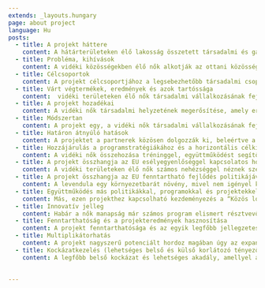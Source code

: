 ```yaml
---
extends: _layouts.hungary
page: about project
language: Hu
posts: 
  - title: A projekt háttere
    content: A hátárterületeken élő lakosság összetett társadalmi és gazdasági körülményei, illetve különösen a vidéki területeken élő nők helyzete egyesített fellépést kíván annak érdekében, hogy a régió növekedése és versenyképessége fejlődjön. Ez megvalósítható, ha a régióban élők klaszterekbe tömörülve, együttesen lépnek fel a hagyományos, illetve online piacon. A szegénység, illetve anyagi nélküliség a vidéki Szerbia mindennapjait képezi. A szegénység a népesség 38,4%-át, anyagi nélkülözés pedig a lakosság 35%-át érinti. A munkavállalók fele a mezőgazdaságban foglalkoztatott, családi gazdaságok formájában. A vidéki nők helyzete Szerbiában és Magyarországon eddig nem került a figyelem középpontjába. Ha ezek a nők megfelelő képzést, motivációt és segítséget kapnának levendulatermesztő klaszterek alakítása céljából, akkor nagyobb mértékű társadalmi egyenlőséget, illetve gazdasági függetlenséget érhetnének el mind maguknak, mind pedig családjaik számára. A zombori Szociális Munka Központjának (Sombor Centre for social work) adatai alapján 2.213 főt tesz ki (a 43.500 lakos közül) azon vidéki nők száma, akik szociális segélyben részesülnek. A projekt tevékenységei rájuk helyezik a hangsúlyt, különös figyelemmel a zombori térség 601 családjára, ahol egyedülálló nő a családfenntartó, illetve arra a 307 családra, amely az eltartott gyermekek után támogatásra jogosult. A projekt fókuszába tehát összesen 988 olyan család tartozik, amely valamilyen formában szociális támogatásban részesül vidéki településeken. A határok menti térség területeinek túlnyomó része olyan talajösszetétellel és tulajdonságokkal rendelkezik, amelyek teljes mértékben alkalmassá teszik levendulatermesztésre. A zombori Mezőgazdasági Szakértői Csoport (ESS) által az egész Nyugat-Bácska Régión elvégzett kutatás szerint a terület 96%-a alkalmas levendulatermesztésre. A termőföld a levendula 186 fajának igényeivel kerül párosításra. A magyar partner tudással, tapasztalattal és szakértelemmel fogja ellátni a Szerb Levendulatermesztő Klasztert (SLGC). Másrészt pedig Zombor városa tapasztalattal rendelkezik a területén élő nők mezőgazdasági vállalkozásaival kapcsolatban, ez pedig egy ideális partnerré teszi a projekt szempontjából.
  - title: Probléma, kihívások
    content: A vidéki közösségekben élő nők alkotják az ottani közösségek gerincét. Helyzetüket súlyosbítja a társadalmi elismerés és a lehetőségeik kiaknázásának általános hiánya. A férfiak és nők közt meglévő egyenlőtlenségek, úgy, mint a forrásokhoz, foglalkoztatáshoz és jövedelmező tevékenységekhez, oktatáshoz és a közélethez való hozzáférés a nők helyzetét különösen sebezhetővé teszi. Pozíciójukat emellett más tényezők is súlyosbítják, mint az általános átalakulások, a vidéki elszegényedés, a migráció és privatizáció, ezzel pedig különösen nehéz helyzetbe kerülnek. A projekttevékenységek elsősorban a társadalmi problémákat célozzák meg. A fentiekre tekintettel a projekt tevékenységei elsősorban a társadalmi problémák megoldását szolgálják. Ennek eszköze a nemi egyenlőség hangsúlyozása és a határmenti régióban élő nők társadalmi szerepvállalásának és vállalatfejlesztési céljainak támogatása. Ez vállalkozói és mezőgazdasági készségeik fejlesztésével érhető el, melyeket tréningeken, együttműködéseken, információcserén keresztül, illetve tudás- és tapasztalatszerzéssel sajátíthatnak el. Ezáltal a régió egészében összehangolt társadalmi és gazdasági fejlődés jöhet létre, amelynek alapja a már meglévő természeti erőforrások fenntartható felhasználása. A határ menti régióban élő nők helyzetének javítása a Szerb Levendulatermesztő Klaszterrel (SLGC) való fejlesztés során egy valódi lehetőséget kínál a kedvezőtlen helyzetű társadalmi csoport számára. Az ilyen és ehhez hasonló klaszterek szerveződése a termelt jövedelmekhez való hozzáférés következtében lehetőséget nyújt az együttes erővel való fellépésre, amely mellett számos egyéb kedvező hatással is bír. A klaszterek szerveződése során a női vállalkozók produktívabban tevékenykedhetnek, hiszen hozzáférnek olyan forrásokhoz is, mint a beszállítók, az információk és a technológia. Szerb Levendulatermesztő Klaszter tagjai emellett profitálhatnak a közös marketingből, a különböző kiállításokon való részvételből és a termékük márkavédelméből is. A tagok továbbá profitálhatnak a szakismeret átadásából is, amely az innováció egy forrását teremti meg. Mindez pedig egy robbanásszerű innovációt jelent a mezőgazdaságban, mivel a különálló termesztők összefogásával és új termékek, illetve szolgáltatások bevezetésével fokozza a gazdasági együttműködést a természeti erőforrások fenntartható felhasználásával, tudástranszfer segítségével.  
  - title: Célcsoportok
    content: A projekt célcsoportjához a legsebezhetőbb társadalmi csoport tartozik, amely magába foglalja a Nyugat-Bácska Régió (WBR) és Bács-Kiskun megye területén élő vidéki nőket. Zombor város területén (CoS) 85.903 lakos él, melyek közül 41.500 él a városban és 43.500 a várost körülvevő 15 faluban. Az átlagos egy főre jutó jövedelem 20%-kal alacsonyabb, mint az átlagos jövedelem a Szerb Köztársaságban. A zombori munkaügyi központ összesen 8,287 pénzügyi segélyben részesülőt tart számon. Közülük 45%-uk él a városban és 55%-uk falvakban. A társadalmilag kiszolgáltatottak a falvakban 4.522 főt tesznek ki, amellyel a teljes vidéki lakosság 10%-át teszik ki (a 18 év alatti korosztályban összesen 2.196 kedvezményezett, 18 és 26 év közt 933 fő, 26-65 év közt 4.809 fő, 65 évtől idősebbek közt pedig 349 fő ez a szám). Különösen veszélyeztetettek azok a szociális támogatásban részesülők, akik falvakban élnek, számuk 2.213 fő. Zombor város vidéki területén 627 egyszülős család van, 601 édesanya gyermekekkel és 26 édesapa gyermekeivel, amelyekben összesen 941 gyermek él. Tudatában annak, hogy a vidéki nők nem alkotnak homogén csoportot és hogy több szempontból különbözőek, mint például a társadalmi osztályuk, koruk, családi állapotuk, az etnikai hovatartozásuk és vallásuk, a toborzás célul tűzi ki azt, hogy e különbségeket és sokszínűséget vegye figyelembe, miközben tekintettel lesz a különösen sebezhetőkre is, mint a roma, a fogyatékossággal élő, a gyermeküket egyedül nevelő, vagy a nemi erőszakot átélt nőkre. Továbbá, a projekt csapata meg fog bizonyosodni arról, hogy a résztvevők az élet minden területéről kerüljenek kiválasztásra a határon átnyúló területekről, a régió demográfiai sokszínűségét figyelembe véve. A határterületen élő kiterjedt vidéki lakosság potenciálisan kedvezményezett, hiszen az egész közösség profitálhat a kedvezőbb szocio-gazdasági körülményekből, amelyet ez a projekt fog megteremteni a vidéki nőknek, az új agráripari készségek átadásával és fokozott foglalkoztatási esélyekkel.
  - title: Várt végtermékek, eredmények és azok tartóssága
    content:  vidéki területeken élő nők társadalmi vállalkozásának fejlesztését célzó tanulmány lesz kidolgozva. Emellett a Nyugat-Bácskai régió (WBR) vidéki területeiről egy mezőgazdasági adatbázis, illetve az egyes földterületekről egy, azok minőségét és levendulatermesztésre való alkalmasságukat vizsgáló tanulmány fog létrejönni. A képzési tantervek is kidolgozásra kerülnek olyan kurzusokkal, amelyek a társadalmi vállalkozás, a gazdasági tervezés, az innovatív mezőgazdasági termelés, levendulatermesztés, mezőgazdasági gazdálkodás és marketing témaköreit érintik összesen legfeljebb 180 nőnek a Nyugat-Bácskai régió (WBR) 4 településéről. Megalapításra kerül a Szerb Levendulatermesztő Klaszter, mint társadalmi vállalkozás, amelyen keresztül a nők többsége képessé válik arra, hogy új „puha” és „kemény” készségeket sajátítson el, fejlődjön szakmai tekintetben, tapasztalatot cseréljen és segítsen egymásnak a levendulaszedés- és feldolgozás során. Ezen tevékenységek robbanásszerű innovációt testesítenek meg, mivel a levendulatermesztés alulról induló kezdeményezés, mely során csak apró termékeny földterületek és egyéni termelők állnak rendelkezésre. Ezeket aztán egyesítve új termékek és szolgáltatások kerülnek bevezetésre és a magyar partner tudásával és szakértelmével, melynek köszönhetően piacra tudnak kerülni. Összesen 50 fő a Szerb Levendulatermesztő Klaszterből fog minimum 5 hektár területen levendulát termeszteni. Mivel körülbelül 10.000 és 12.000 közti levendula palánta szükséges hektáronként, így összesen 60.000 levendula palánta kerül megvásárlásra és elültetésre a projekt adott aktivitásának megfelelően. A levendula feldolgozásához szükséges felszerelés, illetve két mobil főzde a levendulaolaj előállítása céljából is megvásárlásra fog kerülni, amelyeket a klaszter tagjai használhatnak. A klaszter tagjai számára üzleti csereportált is kifejlesztünk és működtetünk. A portál a Szerb Levendulatermesztő Klasztert, a mezőgazdasági ipart, a levendulatermesztést és annak termékeit fogja népszerűsíteni. Tudatában annak, hogy a levendula élettartama akár 15 év is lehet, és hogy a nők minden szükséges tudást és készséget el fognak sajátítani, és hogy minden levendulafeldolgozáshoz szükséges felszerelés beszerzésre fog kerülni, az eredmények tartóssága biztosítottnak tekinthető.
  - title: A projekt hozadékai
    content: A vidéki nők társadalmi helyzetének megerősítése, amely erősíti a nők önállóságát, döntéshozó készségét és társadalmi szabadságát, pozitív hatással van a nemi szerepekre, úgy a család, mint pedig a társadalom szintjén. A régióban élő vidéki nők a projekt által szert tesznek olyan készségekre, tudásra, a klaszteren belüli többi nővel, illetve szakértővel való kapcsolattartás és partnerség által, amivel felvértezve bátorítva és megerősítve lesznek abban, hogy társadalmi helyzetüket, életminőségüket, illetve a bennük rejlő vezetői és döntéshozó készségeket ki tudják aknázni. Ezáltal ki mernek lépni az elszigeteltségből, láthatatlanságból és végső soron egyenlő és értékes tagjai lehetnek a közösségnek, önmagukat pedig versenyképessé és sikeressé tehetik üzleti törekvéseikben. A nők gazdasági szerepvállalásának erősítése társadalmi változáshoz fog vezetni. A határon átnyúló területek széleskörű vidéki lakossága is profitálni fog a projektből, mind társadalmilag, mind gazdaságilag. Társadalmi szempontból a demokrácia alapelvei és az esélyegyenlőség is javul, ha a vidéki területeken élő nőket támogatják és lehetőséget adnak számukra, hogy leküzdjék a hátrányos helyzetű és őket korlátozó társadalmi pozícióikat, amelyek a nemi sztereotípiákban és a diszkriminációban gyökereznek. Ezáltal a társadalom egyenlőbbé válik. Gazdasági szempontból a közösség is profitálni fog a növekő bevételekből, illetve a nagyobb egyenlőségből és a termékek, illetve szolgáltatások sokszínűségéből. A teljes termelékenység növekszik, ha a nőknek hozzáférésük van a gazdasági inputokhoz, illetve a szükséges tudáshoz, ami által a vidéki fejlődés fenntarthatóbbá és hatékonnyá válik a határterületeken. A határ mindkét oldalán élő nőkkel való együttműködés során közös, határon átnyúló cserekörnyezet alakul ki, gazdasági és kulturális tekintetben is, amelyből az egész közösség és a nők is részesülnek. Mivel a levendula egy környezetbarát növény, hiszen nem igényel kémiai védelmet és műtrágya nélkül is boldogul, az egész régió nyer a levendulatermesztéssel ökológiai értelemben is.
  - title: Módszertan
    content: A projekt egy, a vidéki nők társadalmi vállalkozásának fejlesztését célzó tanulmánnyal kezdődik. Ezzel egy időben, A Nyugat-Bácskai Régió (WBR) mezőgazdasági területeit felölelő adatbázis kerül megalapításra, egyidőben egy elemzéssel, amely az egyes parcellák földminőségét és a levendulatermesztésre való alkalmasságát vizsgálja. Ezt követően egy képzési tanterv kerül kidolgozásra, amelynek kurzusai a társadalmi vállalkozás, a gazdasági tervezés, klaszteralapítás, innovatív mezőgazdasági termelés és levendulatermesztés témaköreit fedik. A Szerb Levendulatermesztő Klaszter is meg fog alakulni, olyan kétnyelvű üzleti portállal egyetemben, amely elősegíti az üzleti cseréket a klaszteren belül. Ez a legjobb módja annak, hogy a vidéki területeken élő nők egymással összeköttetésben legyenek, hiszen túlnyomórészt elszigetelt területeken élnek, rossz minőségű közlekedési infrastruktúrával. A projekt legelejétől kezdve a Szerb Levendulatermelő Klasztert és tagjait szakértő mentorok fogják támogatni a projektgazda (vezető kedvezményezett) és a többi partner (B1, B2 és B3) által a klaszter bejegyzésének folyamatában, a szerb jog pénzügyi szabályozásait, illetve az üzleti eljárásmódokat illetően. Egyúttal pedig legalább 60.000 levendulapalánta kerül megvásárlásra és elültetésre 5 hektár földterületen. A projektgazda (vezető kedvezményezett) szerződést köt mindegyik SLCG taggal, előírva a tagok azon kötelességét, hogy a Projekt eltervezett tevékenységei befejezésétől számított 10 éven belül nem változtathatják meg a projektben részvevő föld mezőgazdasági rendeltetését. Ezen tevékenységekkel együtt folyamatos, intenzív és sokoldalú nyilvánosság fogja követni a projektet, amely az egyik legfontosabb eszköze annak, hogy a vidéken élő nők hátrányos helyzetét javítsák. A projekt kivitelezésének megszervezése a partnerek közt olyan módon kerül felosztásra, hogy az összhangban legyen minden tag szaktudásával és tapasztalatával. A magyar partner (B3) a levendula termesztéssel kapcsolatos tudását adja át, illetve egy tanulmányi látogatást szervez a klaszter tagjai részére. A zombori partner (B2) tapasztalattal rendelkezik a női mezőgazdasági vállalkozások területén, a másik partner (B1) pedig a sebezhető csoportokra szakosodott, a projektgazda (vezető kedvezményezett) pedig a projektmenedzsment, illetve a klaszter létrehozásáért lesz felelős.
  - title: Határon átnyúló hatások
    content: A projektet a partnerek közösen dolgozzák ki, beleértve a megvalósítást és a résztvevőket is. Habár minden partnernek megvannak a saját, fő kötelezettségei, a projekt ennek ellenére egy közös törekvés, amely során a partnerek együttműködnek az összes tevékenységben, az ötletek cseréjében, a bevált gyakorlatokban és az egyedülálló módszerek kidolgozásában. Ezek a két oldalt közelebb hozzák egymáshoz olyan, egységes és összehangolt környezetet létrehozva, amellyel a határon átnyúló együttműködés zökkenőmentessé és természetessé válik. A hosszútávú, határon átnyúló együttműködést a Szerb Levendulatermesztő Klaszter (SLGC) alapítása és fejlesztése, illetve a klaszter tagok részére kétnyelvű üzleti portál biztosítása jelenti. A határon átnyúló együttműködés további szempontjai közé tartozik a magyar partner tudásának és szakértelmének átadása az SLGC tagok számára az agrárvállalkozás és levendulatermesztés területéről, úgy, mint hosszútávú együttműködés a magyar partnerrel a növénytermesztés és a levendulafeldolgozás területén. Az együttműködés elmélyül az EU piacaihoz való együttes megközelítésekkel, illetve a vállalkozói kiállításokon (expókon) való közös megjelenéssekkel. A vidéken élő nők mind fizikailag, mind pedig virtuálisan is találkoznak, annak érdekében, hogy tanulhassanak, új készségeket sajátíthassanak el, együttműködhessenek és tapasztalatot cserélhessenek. Emellett szükség esetén egymás segítségére lehetnek a levendulaszedés során is, mindez pedig meg fogja erősíteni őket, elősegíti a nemi egyenjogúságot a határon átnyúló területeken és hatással lesz az egész régió fenntartható gazdasági fejlődésére is. A folyamatos kommunikáció és információáramlás a régióban élő nők közt elősegíti egymás kultúrájának, identitásának és életmódjának megismerését, amely egy jobb életminőséghez vezethet a határ mindkét oldalán. A projekt során minden lehető erőfeszítés meg lesz téve annak érdekében, hogy a tevékenységek szerb és magyar nyelven is megvalósuljanak. Ez a közös érdekek, perspektívák és jövőbeli célok érzetének elősegítését szolgálja, emellett pedig népszerűsíti a határokon átnyúló kulturális, társadalmi és nemi egyenlőségi témaköröket, mint közös értékeket.
  - title: Hozzájárulás a programstratégiákához és a horizontális célkitűzésekhez
    content: A vidéki nők összehozása tréninggel, együttműködést segítő eseményekkel, az SLGC megalakításával és kétnyelvű üzleti csereportállal egy összehangolt fejlődéshez fog vezetni a régión belül, mivel fokozza a gazdasági együttműködést a természeti erőforrások fenntartható felhasználásával (már meglévő termőföld az udvarokban és kertekben, illetve a levendula környezetbarát mivolta, amely nem igényel kémiai védelmet). Mindezen tevékenységek elősegítik a társasági vállalkozás fejlődését és ezáltal kiaknázzák a régióban rejlő növekedési adottságokat és munkáltatói potenciált a levendulafeldolgozás új, környezetbarát technológiáinak fejlesztésével és adaptálásával. A fent említett tényezők mind jelentős mértékben hozzájárulnak a hosszútávra tervezett programstratégiához és a program általános célkitűzéseihez, különösen a „a régió harmonizált fejlesztése és intenzív együttműködés a mezőgazdasági földterület hosszú távú fenntartható felhasználása, természeti erőforrása révén”. A meghatározott, általános cél elérése érdekében ez a projekt konkrét célt fog támogatni, amely „a társadalmi vállalkozás növekedési képességeinek megerősítése új technológiák, termékek és szolgáltatások fejlesztése és adaptálása révén, különös tekintettel a levendulaolaj és más melléktermékek előállítására és feldolgozására” elnevezésű célként szerepel. Együttes erőkre támaszkodva ezek a nők új készségeket sajátíthatnak el, fejleszthetik vállalkozásukat, felvehetik a kapcsolatot más emberekkel és ötleteket cserélhetnek, amely társadalmilag függetlenebbé és értékes erőforrássá teheti őket. A termékek és szolgáltatások diverzifikációja a határon átnyúló területeken jobb életminőséget biztosít és lecsökkenti a határ izoláló hatásait. A projekttevékenységek elősegítik a társadalmi változást a vidéki nők társadalmi szerepeinek előlendítésével és a merev, hagyományos értékek eltörlésével. Mivel a levendula egy környezetbarát növény, amelynek nincs szüksége kémiai védelemre és az élettartamának köszönhetően akár 12 évig nyújthat melléktermékeket, a régió fenntartható fejlődésre való feltételei a projekten keresztül biztosítottak.
  - title: A projekt összhangja az EU esélyegyenlőséggel kapcsolatos horizontális politikájával
    content: A vidéki területeken élő nők számos nehézséggel néznek szembe, amelyek arra késztetik őket, hogy hátrányos társadalmi státuszokat töltsenek be. Helyzetük nemi alapú sztereotipizálással, illetve burkolt és nyílt diszkriminációval terhelt, amely korlátozza őket abban, hogy kiteljesedjenek magánéletükben és karrierjükben, otthonaikban és a nyilvánosságban. Minden projekttevékenység, a tervezési és végrehajtási szakaszokban összhangban van az Európai Unió diszkriminációellenes politikájával, az Európa 2020-szal, a Lisszaboni Szerződéssel (6-os cikkely), az Amszterdami Szerződéssel (13-as cikkely). Ezen dokumentumok nyújtják az esélyegyenlőség, illetve a diszkrimináció elleni intézkedések alapelveit, amelyeket a projekt közvetlenül tartalmaz. A projekt célja elérésével - amely a kedvező környezet megteremtése a vidéki nők képességeinek és foglalkoztatási lehetőségeinek kiaknázására - segíteni fogja a határ menti régió minden nemzetét és vallását. A projekt külön figyelmet szentel a társadalmilag sebezhető nők munkaképességének növelésére, de a projekttevékenységek nyitottak a női lakosság többi részére is. A résztvevők tiszta és igazságos kritériumok alapján kerülnek kiválasztásra az esélyegyenlőség és megkülönböztetésmentesség elveinek figyelembevételével. A projekttel kapcsolatos kommunikáció - ideértve a pályázati felhívást - három nyelvű lesz (szerb, magyar, angol), annak érdekében, hogy a határ menti közösségekben élő állampolgárok többsége megérthesse azt és adott esetben részt vehessen. Ezen projekt folyamán a Szerb Levendulatermesztő Klaszter (SLGC), mint egyfajta társadalmi vállalkozás kerül megalakításra, amely vállalkozási szellemet és önálló vállalkozói tevékenységet fog népszerűsíteni a vidéki nők közt. A projektben résztvevők nyilvános és előre kidolgozott kritériumok alapján kerülnek kiválasztásra a vidéki nők közül. Egy világos és igazságos kritériumrendszer kialakításával a projektcsapat megbizonyosodik arról, hogy a kiválasztott résztvevők a határ menti régió minden részéről bekerüljenek, ezzel figyelembe véve a régió demográfiai sokszínűségét.
  - title: A projekt összhangja az EU fenntartható fejlődés politikájával
    content: A levendula egy környezetbarát növény, mivel nem igényel kémiai védelmet vagy műtrágyát. Ennek következményeként a fokozott levendulatermesztés kevesebb kémiai szennyezést idézhet elő az egész régióban, javítja ezáltal a levegő minőségét. Másodsorban a levendulafeldolgozás során a környezetbarát, tiszta és zöld technológiák felhasználásával a termékek környezetbarátok és mindenféle célra (orvosi, kozmetikai, aromaterápiás stb.) felhasználhatók lesznek. A környezetbarát technológiák és levendulatermesztési módszerek használata elősegíti a környezeti fenntarthatóságot és a fenntartható fejlődést az egész régió számára. A levendula évelő növény lévén akár 15, sőt 18 évet is túlél az otthoni kertekben. Ezen tulajdonság nagyszerű erőforrás-hatékonyságot és a befektetett tőke fenntarthatóságát mutatja, hiszen az egyszer befektetett tőke a hitelesített palántákba és a feldolgozáshoz kapcsolódó kellékekbe sok éven keresztül hasznot hozhat. Továbbá a termőföldvizsgálat gondoskodik arról, hogy a haszonnövények megfelelő talajon nőjenek és ne károsítsák a környezetet. A projekt keretein belül elsajátított innovatív mezőgazdasági ismereteken felül a projektben résztvevő nők tréninget is kapnak, azzal a céllal, hogy képessé váljanak a mezőgazdasági eszközök használatára és fel tudják dolgozni a levendulát a további értékesítés céljából, amely őket gazdasági szempontból függetlenné és értékes erőforrássá teszi, továbbá álláslehetőségeket nyújt, illetve sokszínűvé teszi a termékek és szolgáltatások színvonalát a határ menti területeken. Ez hozzájárul a kiválasztott területeken élő vidéki nők társadalmi megbélyegzésének csökkentéséhez, jobb életminőséget és fenntartható társadalmi, gazdasági és kulturális növekedést és fejlődést fog hozni az egész határmenti területen. A projekt során a csoport tagjai videókonferenciát is segítségül fognak hívni, az utazás csökkentése érdekében. A projekttevékenységekkel és kommunikációval kapcsolatos összes információ elektronikus úton kerül tárolásra, hogy azok környezetre való hatása minimálisra csökkenjen. A projektmenedzsment arra fog törekedni, hogy újrahasznosított papírt használjon azon esetekben, amikor nyomtatott példányra is szükség van.
  - title: Együttműködés más politikákkal, programokkal és projektekkel
    content: Más, ezen projekthez kapcsolható kezdeményezés a “Közös logisztika kidolgozása a vezetői szakmai továbbképzéshez a határ menti régió vállalkozásának fejlesztése érdekében” és a „Kézfogás - magyar és szerb szakképzési és felnőttképzési rendszerek fejlesztése kompetenciaalapú képzési tevékenységek révén” elnevezésű projektek. Szintén ide tartozik a „Határmenti üzleti tanácsadó hálózat (CrossBorder Business Advisor Network - ADVISOR NET The project)”, illetve az „Üzleti kapcsolatok a vidéki területeken élő nők körében (Business Linkages Among Women Living in Rural Areas)” elnevezésű projektek. A projekt továbbá összhangban van az EU Duna régióra irányuló uniós stratégiájával (9.sz. kiemelt terület „Befektetés az emberekbe és képességekbe”) és Cselekvési Tervével, különösen azon részekkel, amelyek hangsúlyozzák a továbbtanulás, a tréningek és az együttműködés fontosságát különös tekintettel az elmaradt vidéki területekre és a marginalizált társadalmi csoportokra, amelyek közül egyet a vidéki nők képviselnek. A projekt emellett összhangban van a nemrég létrehozott „Vajdaságban élő vidéki nők gazdasági megerősítésére vonatkozó tartományi stratégia (Provincial Strategy for the Economic Empowerment of Rural Women of Vojvodina)” projekttel, illetve annak Cselekvési Tervével. A Cselekvési Terv kiváltképpen hangsúlyozza a kutatási, illetve tréning tevékenységeket és a nők vállalkozásainak támogatását. Emellett összhangban van a „A vidéki fejlesztés stratégiái Magyarországon és Szerbiában (Strategies for Rural Development in SRB and HU)”, illetve a „Bács-Kiskun Megyei fejlesztési program Magyarországon (Bács-Kiskun District Development Programme's in Hungary)” projektekkel. A projekt emellett megfelel az EU stratégiáknak és irányelveknek (Stratégiai szerepvállalás a nemek közötti egyenlőségért, az EU Duna régióra irányuló uniós stratégiájával, az Európa 2020-szal és az Európai Foglalkoztatási Stratégiával). A projekt továbbá összhangban van az EU vidékfejlesztési programjainak keretrendszerével és prioritásaival is. Ezek közé tartozik a tudástranszfer ösztönzése, az innováció a mezőgazdaságban és a vidéki területeken, a társadalmi befogadás ösztönzése, a szegénység csökkentése és a gazdasági fejlődés a vidéki területeken. A projekt továbbá összhangban van az „A nőkkel szemben alkalmazott hátrányos megkülönböztetések (diszkrimináció) minden formájának kiküszöböléséről Egyezménnyel” is, amely különös figyelmet szentel a vidéki nők helyzetére (14.-es cikk).
  - title: Innovatív jelleg
    content: Habár a nők manapság már számos program elismert résztvevői, illetve különböző kezdeményezések és politikák alakultak társadalmilag hátrányos helyzetük horzontális és vertikális módon való fejlesztésére, a vidéki nők ritkán kerülnek kitüntetett figyelembe, ezáltal a társadalom kirekeszti őket. Helyzetük sajátossága a vidéki társadalmakban gyakran elhanyagolt, amin változtatni kell, különösen olyan, túlnyomórészt vidékies társadalmakban, mint Magyarország és Szerbia. A projekt arra törekszik, hogy olyan bátor és innovatív lépéseket tegyen ezirányba nemcsak Magyarországon és Szerbiában, hanem a régió többi országában, vagy azon túl is. Az innovatív tevékenységek és módszerek, úgy, mint az elért eredmények bevált gyakorlatokká válhatnak, amelyek példái más régiók és kultúrák számára is hasznosak lehetnek. A klaszter – azaz a szociális vállalkozás megalapítása társadalmi vállalkozás formájában - képessé teszi a határ menti régióban élő vidéki nőket arra, hogy együttműködjenek és segítsenek egymásnak, tudást és tapasztalatot cseréljenek, és ez már önmagában is egy innovatív tevékenység. Mivel a célcsoportba tartozó nők általában elszigetelt területeken élnek elmaradt tömegközlekedési infrastruktúrával, így a modern kommunikáció nyújtja a legjobb módját annak, hogy kapcsolatba kerüljenek egymással. Egy innovatív, kétnyelvű, vállalkozások közti csereportál kerül kifejlesztésre a klaszter tagjai számára, az IKT eszközök használatának innovatív megközelítéseként. A portál egy kooperációt támogató virtuális közösségi felület lesz a nők számára, ahol megtárgyalhatják a felmerülő problémákat és segítséget, illetve tanácsot kérhetnek a levendulatermesztéssel kapcsolatban, emellett pedig híreket, üzleti terveket és marketingötleteket stb. is megoszthatnak egymással. Ez lehetőséget nyújt számukra a modern kommunikációs technológiában való elmélyülésre, amely egyre inkább az üzleti tevékenységek legelterjedtebb módjává válik. Ez a nők elszigeteltségét nem csak nemzeti szinten, hanem nemzetközi és interregionális szinten is csökkenteni fogja.
  - title: Fenntarthatóság és a projekteredmények hasznosítása
    content: A projekt fenntarthatósága és az egyik legfőbb jellegzetessége a Szerb Levendulatermesztési Klaszter (SLGC) megalapítása, amely a női vállalkozókat arra sarkallja, hogy a levendulatermesztés iránt érdeklődővé váljanak, és abban részt vegyenek. A klaszter a projekt lezárulása után is létezni fog, a levendulatermesztő és feldolgozó vidéki nők közti kooperáció eszközeként és a levendulából előállított termékek bevételéből fog finanszírozásra kerülni. Zombor városa, mint a szervezet alapítója garantálja a társadalmi vállalkozásként működő klaszter szakmai, pénzügyi és szervezeti fenntarthatóságát. A Szerb Levendulatermesztési Klaszteren (SLGC) kívül a kétnyelvű weboldal is megmarad és gondozva lesz a tagok számára a projekt lezárulta után is. Az online adatbázissal rendelkező portálban is benne rejlik a potenciál, hogy a határterületeken kívül is felkeltse a levendulatermesztés iránt érdeklődők figyelmét Magyarországon, Szerbiában vagy a régióban máshol is. Ez a projekteredmények fenntarthatóságának egy elengedhetetlen garanciája lesz. Mivel a levendula egy évelő növény akár 15 éves élettartammal, az egyszeri palántákba és felszerelésekbe történő befektetés hozadéka sok éven keresztül kiaknázható lesz. Ezzel együtt pedig a vidéki nők oktatásába befektetett tőke is sok hasznot fog hozni még évek múltán is. A nők a Szerb Levendulatermesztő Klaszter (SLGC) tagjai számára fenntartott weboldalon keresztül taníthatják egymást azon témákban, amelyekről a projekt során ők is ismereteket szereztek (társadalmi vállalkozás, üzleti tervezés, innovatív mezőgazdasági termelés), így szélesítve a klaszter hálózatát és azon előnyöket, amiket a csoportosulás nyújt. Ezen tevékenységek biztosítják a fenntarthatóságot és alkalmasak arra, hogy a projekt eredményeiből hosszú éveken át profitálhassanak. Az projekteredmények hasznosításának egy módja a projekt végrehajtása során összegyűlt tapasztalatok átruházása az egész határ menti régióra, más mezőgazdasági haszonnövényre vagy a vidéki területek más ágazataira is.
  - title: Multiplikátorhatás
    content: A projekt nagyszerű potenciált hordoz magában úgy az expanzió, mint pedig a replikáció tekintetében. Mivel a projekt innovatívnak számít több szempontból is és egyedi példát mutat annak tekintetében, hogy miként lehet a vidéken élő nők helyzetén javítani, mások is érdekeltté válhatnak annak lemásolására. Ennek céljából a projekttevékenységek és kutatások eredményei nyilvánosak és népszerűsítve lesznek, amelyekhez javaslatok fognak tartozni a további tevékenységek és intézkedések megvalósítása céljából. A vidéki nők klaszteren keresztül való összefogása más mezőgazdasági ágazatokra is kibővíthető, mint például a biotermesztésre vagy bármely más ágazatra, amelyre igény vagy érdeklődés van. A határ menti régió földjének mennyisége és minősége lehetőséget nyújt számos más törekvésre is. Továbbá a weboldalhoz köthető tevékenységek is számottevő multiplikátorhatással fognak rendelkezni. Mivel a weboldal az idő múlásával óhatatlanul is nőni fog, számos kapcsolat fog kiépülni a határ mindkét oldalán élő nők között a határ menti területeken. A köztük szájról szájra terjedő információk, a bevált gyakorlatok a projekt lefolyása alatt, és a levendulatermesztés jövedelmezősége más vidéki nőket is arra fogja ösztönözni, hogy csatlakozzanak a Szerb Levendulatermesztési Klaszterhez (SLGC), vagy saját klasztert alapítsanak, annak érdekében, hogy saját igényeik és affinitásaik érvényesülhessenek. Talán még a Szerb Levendulatermesztési Klaszter (SLGC) is kooperációt folytathatna az újonnan létrejövő klaszterekkel, akár a tapasztalatcsere, vagy pedig a piacon való közös megjelenés és termékek forgalmazása tekintetében. Így vagy úgy, a projekttevékenységek előmozdítják a társadalmi vállalkozás intézményét a határ mindkét oldalán élő nők körében, emellett fokozzák az önfoglalkoztatást és hozzájárulnak a gazdasági szerepvállalásuk növeléséhez. A vidéki nők gazdasági szerepeinek megerősítése előbb vagy utóbb az egész régió gazdaságát erősíti.
  - title: Kockázatkezelés (lehetséges belső és külső korlátozó tényezők és azok megoldásai)
    content: A legfőbb belső kockázat és lehetséges akadály, amellyel a program szembenézhet az, hogy a vidéki nők nem mutatnak érdeklődést az együttműködés iránt. A hosszú ideje változatlan életmódjuk miatt esetlegesen ellenállást tanúsíthatnak minden olyan változtatás felé, amely a napi rutinjuk megváltoztatását célozza. Ennek számos oka lehet, például a változástól való félelem, a motiváció hiánya, nem hisznek a projekt jó szándékában, vagy a férj hozzá nem járulása… Ez azzal oldható fel, ha felhívjuk a figyelmüket azokra az eredményekre, amelyek nemcsak az ő életükre lesznek pozitív hatással, hanem amelyekből az egész közösségük profitálhat. Azzal, hogy a projektről annyi információt szolgáltatunk nekik, amennyire csak szükségük van, meggyőzhetők lesznek, hogy a projekt célja a társadalmi és gazdasági életben való felzárkóztatásuk és segítésük. Ezen kockázat mérséklését célzó másik mechanizmus az intenzív tájékoztató kampány, amelyet az összes partnerünk biztosít. Habár a fent említett belső kockázat lehetséges, azonban nem túl valószínű, ugyanis korábbi kutatások alátámasztották, hogy a nők nagyon is szívesen kooperálnak egymással, alakítanak ki hálózatokat, és aktívan részt vesznek az új készségek elsajátításában, amennyiben lehetőségük van rá. Annak figyelembevételével, hogy a projekt során, a vidéken élő nők által elsajátított tudás vonzó és szükséges, és hogy a levendulatermesztés gazdaságilag bizonyítottan életképes, és hogy alacsony, szinte jelentéktelen befektetést igényel, a kockázat elhanyagolható. Egy másik, lehetséges kockázat a klaszteralakítással kapcsolatos esetleges negatív hozzáállás a politika irányából. Ez a kockázat is leküzdhető, amennyiben a projektről minden szükséges információ elérhető. Emellett fontos az is, hogy tisztában legyenek azzal, mennyire pozitív hatással van a projekt a vidéki nőkre és a vidéki közösségekre. A levendulapalánták vagy a levendula-feldolgozó felszerelések rossz kiválasztása is lehet kockázatforrás, azonban igen valószínűtlen, mivel a legképzettebb szakértők kerülnek bevonásra a palánta kiválasztásakor annak érdekében, hogy alkalmas legyen a régió éghajlatán való termesztésre.

    
---
```


